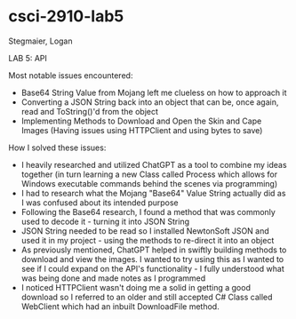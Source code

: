 # csci-2910-lab5
Stegmaier, Logan

LAB 5: API

Most notable issues encountered: 
- Base64 String Value from Mojang left me clueless on how to approach it 
- Converting a JSON String back into an object that can be, once again, read and ToString()'d from the object
- Implementing Methods to Download and Open the Skin and Cape Images (Having issues using HTTPClient and using bytes to save)

How I solved these issues: 
- I heavily researched and utilized ChatGPT as a tool to combine my ideas together (in turn learning a new Class called Process which allows for Windows executable commands behind the scenes via programming)
- I had to research what the Mojang "Base64" Value String actually did as I was confused about its intended purpose
- Following the Base64 research, I found a method that was commonly used to decode it - turning it into JSON String
- JSON String needed to be read so I installed NewtonSoft JSON and used it in my project - using the methods to re-direct it into an object
- As previously mentioned, ChatGPT helped in swiftly building methods to download and view the images. I wanted to try using this as I wanted to see if I could expand on the API's functionality - I fully understood what was being done and made notes as I programmed
- I noticed HTTPClient wasn't doing me a solid in getting a good download so I referred to an older and still accepted C# Class called WebClient which had an inbuilt DownloadFile method. 
